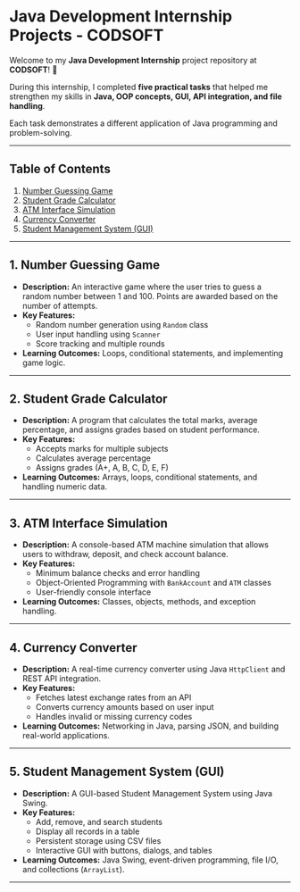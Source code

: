 # Java Development Internship Projects - CODSOFT

Welcome to my **Java Development Internship** project repository at **CODSOFT**! 🎯  

During this internship, I completed **five practical tasks** that helped me strengthen my skills in **Java, OOP concepts, GUI, API integration, and file handling**.  

Each task demonstrates a different application of Java programming and problem-solving.  

---

## Table of Contents
1. [Number Guessing Game](#1-number-guessing-game)
2. [Student Grade Calculator](#2-student-grade-calculator)
3. [ATM Interface Simulation](#3-atm-interface-simulation)
4. [Currency Converter](#4-currency-converter)
5. [Student Management System (GUI)](#5-student-management-system-gui)

---

## 1. Number Guessing Game
- **Description:** An interactive game where the user tries to guess a random number between 1 and 100. Points are awarded based on the number of attempts.  
- **Key Features:**
  - Random number generation using `Random` class
  - User input handling using `Scanner`
  - Score tracking and multiple rounds
- **Learning Outcomes:** Loops, conditional statements, and implementing game logic.  

---

## 2. Student Grade Calculator
- **Description:** A program that calculates the total marks, average percentage, and assigns grades based on student performance.  
- **Key Features:**
  - Accepts marks for multiple subjects
  - Calculates average percentage
  - Assigns grades (A+, A, B, C, D, E, F)
- **Learning Outcomes:** Arrays, loops, conditional statements, and handling numeric data.

---

## 3. ATM Interface Simulation
- **Description:** A console-based ATM machine simulation that allows users to withdraw, deposit, and check account balance.  
- **Key Features:**
  - Minimum balance checks and error handling
  - Object-Oriented Programming with `BankAccount` and `ATM` classes
  - User-friendly console interface
- **Learning Outcomes:** Classes, objects, methods, and exception handling.

---

## 4. Currency Converter
- **Description:** A real-time currency converter using Java `HttpClient` and REST API integration.  
- **Key Features:**
  - Fetches latest exchange rates from an API
  - Converts currency amounts based on user input
  - Handles invalid or missing currency codes
- **Learning Outcomes:** Networking in Java, parsing JSON, and building real-world applications.

---

## 5. Student Management System (GUI)
- **Description:** A GUI-based Student Management System using Java Swing.  
- **Key Features:**
  - Add, remove, and search students
  - Display all records in a table
  - Persistent storage using CSV files
  - Interactive GUI with buttons, dialogs, and tables
- **Learning Outcomes:** Java Swing, event-driven programming, file I/O, and collections (`ArrayList`).

---
